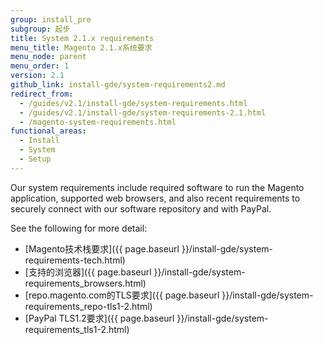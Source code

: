 ```yaml
---
group: install_pre
subgroup: 起步
title: System 2.1.x requirements
menu_title: Magento 2.1.x系统要求
menu_node: parent
menu_order: 1
version: 2.1
github_link: install-gde/system-requirements2.md
redirect_from:
  - /guides/v2.1/install-gde/system-requirements.html
  - /guides/v2.1/install-gde/system-requirements-2.1.html
  - /magento-system-requirements.html
functional_areas:
  - Install
  - System
  - Setup
---
```


Our system requirements include required software to run the Magento application, supported web browsers, and also recent requirements to securely connect with our software repository and with PayPal.

See the following for more detail:

*	[Magento技术栈要求]({{ page.baseurl }}/install-gde/system-requirements-tech.html)
*	[支持的浏览器]({{ page.baseurl }}/install-gde/system-requirements_browsers.html)
*	[repo.magento.com的TLS要求]({{ page.baseurl }}/install-gde/system-requirements_repo-tls1-2.html)
*	[PayPal TLS1.2要求]({{ page.baseurl }}/install-gde/system-requirements_tls1-2.html)
